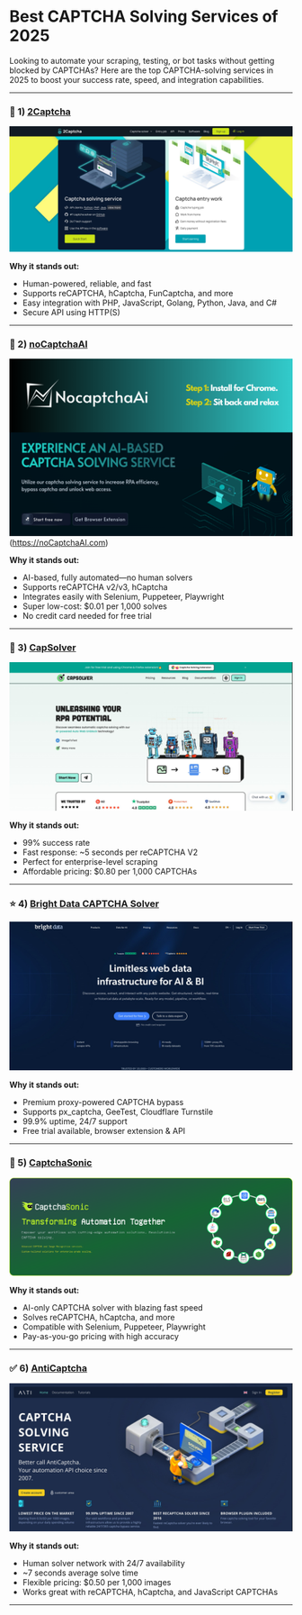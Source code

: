 # Best CAPTCHA Solving Services of 2025

Looking to automate your scraping, testing, or bot tasks without getting blocked by CAPTCHAs? Here are the top CAPTCHA-solving services in 2025 to boost your success rate, speed, and integration capabilities.

---

### 🥇 1) [2Captcha](https://2captcha.com)

![2Captcha](https://raw.githubusercontent.com/captchajournal/captcha_solver/refs/heads/main/best%20captcha%20solver/2captcha.jpg)

**Why it stands out:**  
- Human-powered, reliable, and fast  
- Supports reCAPTCHA, hCaptcha, FunCaptcha, and more  
- Easy integration with PHP, JavaScript, Golang, Python, Java, and C#  
- Secure API using HTTP(S)  

---

### 🥈 2) [noCaptchaAI](https://noCaptchaAI.com)

![noCaptchaAI](https://raw.githubusercontent.com/captchajournal/captcha_solver/refs/heads/main/best%20captcha%20solver/nocaptchaai.png) (https://noCaptchaAI.com)

**Why it stands out:**  
- AI-based, fully automated—no human solvers  
- Supports reCAPTCHA v2/v3, hCaptcha  
- Integrates easily with Selenium, Puppeteer, Playwright  
- Super low-cost: $0.01 per 1,000 solves  
- No credit card needed for free trial  

---

### 🥉 3) [CapSolver](https://www.capsolver.com/)

![CapSolver](https://raw.githubusercontent.com/captchajournal/captcha_solver/refs/heads/main/best%20captcha%20solver/capsolver.jpg)

**Why it stands out:**  
- 99% success rate  
- Fast response: ~5 seconds per reCAPTCHA V2  
- Perfect for enterprise-level scraping  
- Affordable pricing: $0.80 per 1,000 CAPTCHAs  

---

### ⭐ 4) [Bright Data CAPTCHA Solver](https://brightdata.com/)

![Bright Data](https://raw.githubusercontent.com/captchajournal/captcha_solver/refs/heads/main/best%20captcha%20solver/brightdata.jpg)

**Why it stands out:**  
- Premium proxy-powered CAPTCHA bypass  
- Supports px_captcha, GeeTest, Cloudflare Turnstile  
- 99.9% uptime, 24/7 support  
- Free trial available, browser extension & API  

---

### 🚀 5) [CaptchaSonic](https://captchasonic.com/)

![CaptchaSonic](https://raw.githubusercontent.com/captchajournal/captcha_solver/refs/heads/main/best%20captcha%20solver/captchasonic.png)

**Why it stands out:**  
- AI-only CAPTCHA solver with blazing fast speed  
- Solves reCAPTCHA, hCaptcha, and more  
- Compatible with Selenium, Puppeteer, Playwright  
- Pay-as-you-go pricing with high accuracy  

---

### ✅ 6) [AntiCaptcha](https://anti-captcha.com/)

![AntiCaptcha](https://raw.githubusercontent.com/captchajournal/captcha_solver/refs/heads/main/best%20captcha%20solver/anticaptcha.jpg)

**Why it stands out:**  
- Human solver network with 24/7 availability  
- ~7 seconds average solve time  
- Flexible pricing: $0.50 per 1,000 images  
- Works great with reCAPTCHA, hCaptcha, and JavaScript CAPTCHAs  

---
